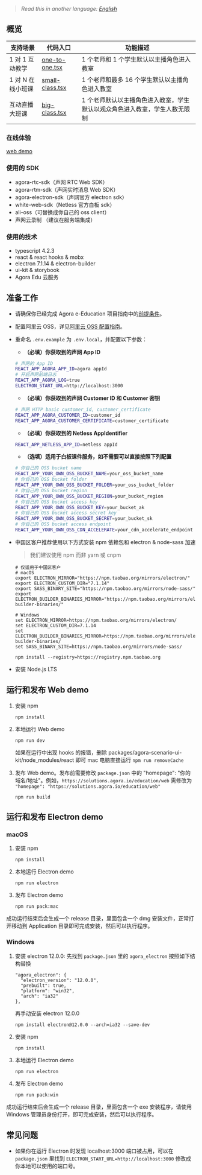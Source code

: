 > _Read this in another language: [English](README.md)_

## 概览

| 支持场景 | 代码入口 | 功能描述 |
| --- | --- | --- |
| 1 对 1 互动教学 | [one-to-one.tsx](https://github.com/AgoraIO-Usecase/eEducation/blob/master/education_web/src/pages/classroom/one-to-one.tsx) | 1 个老师和 1 个学生默认以主播角色进入教室 |
| 1 对 N 在线小班课 | [small-class.tsx](https://github.com/AgoraIO-Usecase/eEducation/blob/master/education_web/src/pages/classroom/small-class.tsx) | 1 个老师和最多 16 个学生默认以主播角色进入教室 |
| 互动直播大班课 | [big-class.tsx](https://github.com/AgoraIO-Usecase/eEducation/blob/master/education_web/src/pages/classroom/big-class.tsx) | 1 个老师默认以主播角色进入教室，学生默认以观众角色进入教室，学生人数无限制 |

### 在线体验

[web demo](https://solutions.agora.io/education/web_v2/)

### 使用的 SDK

- agora-rtc-sdk（声网 RTC Web SDK）
- agora-rtm-sdk（声网实时消息 Web SDK）
- agora-electron-sdk（声网官方 electron sdk）
- white-web-sdk（Netless 官方白板 sdk）
- ali-oss（可替换成你自己的 oss client）
- 声网云录制 （建议在服务端集成）

### 使用的技术

- typescript 4.2.3
- react & react hooks & mobx
- electron 7.1.14 & electron-builder
- ui-kit & storybook
- Agora Edu 云服务

## 准备工作

- 请确保你已经完成 Agora e-Education 项目指南中的[前提条件](../README.zh.md#prerequisites)。
- 配置阿里云 OSS，详见[阿里云 OSS 配置指南](https://github.com/AgoraIO-Usecase/eEducation/wiki/%E9%98%BF%E9%87%8C%E4%BA%91OSS%E9%85%8D%E7%BD%AE%E6%8C%87%E5%8D%97)。
- 重命名 `.env.example` 为 `.env.local`，并配置以下参数：

  - **（必填）你获取到的声网 App ID**

  ```bash
  # 声网的 App ID
  REACT_APP_AGORA_APP_ID=agora appId
  # 开启声网前端日志
  REACT_APP_AGORA_LOG=true
  ELECTRON_START_URL=http://localhost:3000
  ```

  - **（必填）你获取到的声网 Customer ID 和 Customer 密钥**

  ```bash
  # 声网 HTTP basic customer_id, customer_certificate
  REACT_APP_AGORA_CUSTOMER_ID=customer_id
  REACT_APP_AGORA_CUSTOMER_CERTIFICATE=customer_certificate
  ```

  - **（必填）你获取到的 Netless AppIdentifier**

  ```bash
  REACT_APP_NETLESS_APP_ID=netless appId
  ```

  - **（选填）适用于白板课件服务，如不需要可以直接按照下列配置**

  ```bash
  # 你自己的 OSS bucket name
  REACT_APP_YOUR_OWN_OSS_BUCKET_NAME=your_oss_bucket_name
  # 你自己的 OSS bucket folder
  REACT_APP_YOUR_OWN_OSS_BUCKET_FOLDER=your_oss_bucket_folder
  # 你自己的 OSS bucket region
  REACT_APP_YOUR_OWN_OSS_BUCKET_REGION=your_bucket_region
  # 你自己的 OSS bucket access key
  REACT_APP_YOUR_OWN_OSS_BUCKET_KEY=your_bucket_ak
  # 你自己的 OSS bucket access secret key
  REACT_APP_YOUR_OWN_OSS_BUCKET_SECRET=your_bucket_sk
  # 你自己的 OSS bucket access endpoint
  REACT_APP_YOUR_OWN_OSS_CDN_ACCELERATE=your_cdn_accelerate_endpoint
  ```

- 中国区客户推荐使用以下方式安装 npm 依赖包和 electron & node-sass 加速

  > 我们建议使用 npm 而非 yarn 或 cnpm

  ```
  # 仅适用于中国区客户
  # macOS
  export ELECTRON_MIRROR="https://npm.taobao.org/mirrors/electron/"
  export ELECTRON_CUSTOM_DIR="7.1.14"
  export SASS_BINARY_SITE="https://npm.taobao.org/mirrors/node-sass/"
  export ELECTRON_BUILDER_BINARIES_MIRROR="https://npm.taobao.org/mirrors/electron-builder-binaries/"

  # Windows
  set ELECTRON_MIRROR=https://npm.taobao.org/mirrors/electron/
  set ELECTRON_CUSTOM_DIR=7.1.14
  set ELECTRON_BUILDER_BINARIES_MIRROR=https://npm.taobao.org/mirrors/electron-builder-binaries/
  set SASS_BINARY_SITE=https://npm.taobao.org/mirrors/node-sass/

  npm install --registry=https://registry.npm.taobao.org
  ```

- 安装 Node.js LTS

## 运行和发布 Web demo

1. 安装 npm

   ```
   npm install
   ```

2. 本地运行 Web demo

   ```
   npm run dev
   ```

   如果在运行中出现 hooks 的报错，删除 packages/agora-scenario-ui-kit/node_modules/react 即可 mac 电脑直接运行 `npm run removeCache`

3. 发布 Web demo。发布前需要修改 `package.json` 中的 "homepage": "你的域名/地址"。例如，`https://solutions.agora.io/education/web` 需修改为 `"homepage": "https://solutions.agora.io/education/web"`

   ```
   npm run build
   ```

## 运行和发布 Electron demo

### macOS

1. 安装 npm

   ```
   npm install
   ```

2. 本地运行 Electron demo

   ```
   npm run electron
   ```

3. 发布 Electron demo

   ```
   npm run pack:mac
   ```

成功运行结束后会生成一个 release 目录，里面包含一个 dmg 安装文件，正常打开移动到 Application 目录即可完成安装，然后可以执行程序。

### Windows

1. 安装 electron 12.0.0: 先找到 `package.json` 里的 `agora_electron` 按照如下结构替换
   ```
   "agora_electron": {
     "electron_version": "12.0.0",
     "prebuilt": true,
     "platform": "win32",
     "arch": "ia32"
   },
   ```
   再手动安装 electron 12.0.0
   ```
   npm install electron@12.0.0 --arch=ia32 --save-dev
   ```
2. 安装 npm

   ```
   npm install
   ```

3. 本地运行 Electron demo

   ```
   npm run electron
   ```

4. 发布 Electron demo

   ```
   npm run pack:win
   ```

成功运行结束后会生成一个 release 目录，里面包含一个 exe 安装程序，请使用 Windows 管理员身份打开，即可完成安装，然后可以执行程序。

## 常见问题

- 如果你在运行 Electron 时发现 localhost:3000 端口被占用，可以在 `package.json` 里找到 `ELECTRON_START_URL=http://localhost:3000` 修改成你本地可以使用的端口号。
